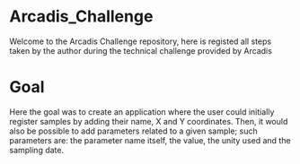 # Arcadis_Challenge

Welcome to the Arcadis Challenge repository, here is registed all steps taken by the author during the technical challenge provided by Arcadis

# Goal

Here the goal was to create an application where the user could initially register samples by adding their name, X and Y coordinates. Then, it would also be possible to add parameters related to a given sample; such parameters are: the parameter name itself, the value, the unity used and the sampling date.
